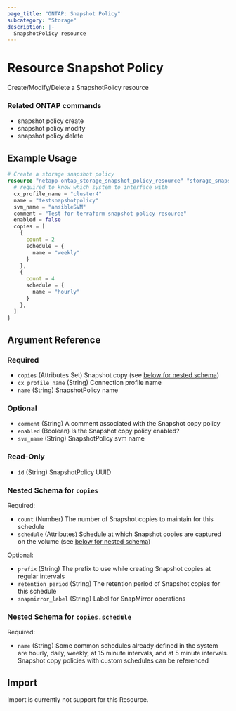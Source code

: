 ```yaml
---
page_title: "ONTAP: Snapshot Policy"
subcategory: "Storage"
description: |-
  SnapshotPolicy resource
---
```


# Resource Snapshot Policy

Create/Modify/Delete a SnapshotPolicy resource

### Related ONTAP commands
* snapshot policy create
* snapshot policy modify
* snapshot policy delete

## Example Usage

```terraform
# Create a storage snapshot policy
resource "netapp-ontap_storage_snapshot_policy_resource" "storage_snapshot_policy" {
  # required to know which system to interface with
  cx_profile_name = "cluster4"
  name = "testsnapshotpolicy"
  svm_name = "ansibleSVM"
  comment = "Test for terraform snapshot policy resource"
  enabled = false
  copies = [
    {
      count = 2
      schedule = {
        name = "weekly"
      }
    },
    {
      count = 4
      schedule = {
        name = "hourly"
      }
    },
  ]
}
```

<!-- schema generated by tfplugindocs -->
## Argument Reference

### Required

- `copies` (Attributes Set) Snapshot copy (see [below for nested schema](#nestedatt--copies))
- `cx_profile_name` (String) Connection profile name
- `name` (String) SnapshotPolicy name

### Optional

- `comment` (String) A comment associated with the Snapshot copy policy
- `enabled` (Boolean) Is the Snapshot copy policy enabled?
- `svm_name` (String) SnapshotPolicy svm name

### Read-Only

- `id` (String) SnapshotPolicy UUID

<a id="nestedatt--copies"></a>
### Nested Schema for `copies`

Required:

- `count` (Number) The number of Snapshot copies to maintain for this schedule
- `schedule` (Attributes) Schedule at which Snapshot copies are captured on the volume (see [below for nested schema](#nestedatt--copies--schedule))

Optional:

- `prefix` (String) The prefix to use while creating Snapshot copies at regular intervals
- `retention_period` (String) The retention period of Snapshot copies for this schedule
- `snapmirror_label` (String) Label for SnapMirror operations

<a id="nestedatt--copies--schedule"></a>
### Nested Schema for `copies.schedule`

Required:

- `name` (String) Some common schedules already defined in the system are hourly, daily, weekly, at 15 minute intervals, and at 5 minute intervals. Snapshot copy policies with custom schedules can be referenced

## Import
Import is currently not support for this Resource.
